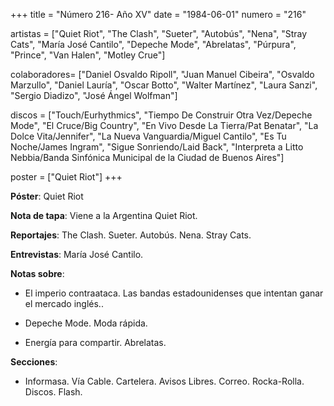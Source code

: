 +++
title = "Número 216- Año XV"
date = "1984-06-01"
numero = "216"

artistas = ["Quiet Riot", "The Clash", "Sueter", "Autobús", "Nena", "Stray Cats", "María José Cantilo", "Depeche Mode", "Abrelatas", "Púrpura", "Prince", "Van Halen", "Motley Crue"]

colaboradores= ["Daniel Osvaldo Ripoll", "Juan Manuel Cibeira", "Osvaldo Marzullo", "Daniel Lauría", "Oscar Botto", "Walter Martínez", "Laura Sanzi", "Sergio Diadizo", "José Ángel Wolfman"]

discos = ["Touch/Eurhythmics", "Tiempo De Construir Otra Vez/Depeche Mode", "El Cruce/Big Country", "En Vivo Desde La Tierra/Pat Benatar", "La Dolce Vita/Jennifer", "La Nueva Vanguardia/Miguel Cantilo", "Es Tu Noche/James Ingram", "Sigue Sonriendo/Laid Back", "Interpreta a Litto Nebbia/Banda Sinfónica Municipal de la Ciudad de Buenos Aires"]

poster = ["Quiet Riot"]
+++

**Póster**: Quiet Riot

**Nota de tapa**: Viene a la Argentina Quiet Riot.

**Reportajes**: The Clash. Sueter. Autobús. Nena. Stray Cats.

**Entrevistas**: María José Cantilo.

**Notas sobre**:

- El imperio contraataca. Las bandas estadounidenses que intentan ganar el mercado inglés..

- Depeche Mode. Moda rápida.

- Energía para compartir. Abrelatas.

**Secciones**:

- Informasa. Vía Cable. Cartelera. Avisos Libres. Correo. Rocka-Rolla. Discos. Flash.
